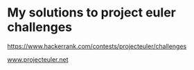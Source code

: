 # My solutions to project euler challenges

https://www.hackerrank.com/contests/projecteuler/challenges

www.projecteuler.net